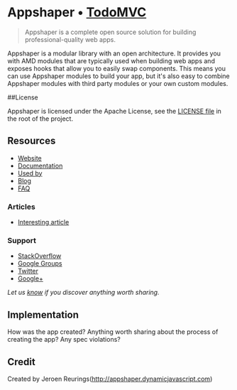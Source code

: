 # Appshaper • [TodoMVC](http://todomvc.com)

> Appshaper is a complete open source solution for building professional-quality web apps.

Appshaper is a modular library with an open architecture. It provides you with AMD modules that are
typically used when building web apps and exposes hooks that allow you to easily swap components.
This means you can use Appshaper modules to build your app, but it's also easy to combine Appshaper
modules with third party modules or your own custom modules.

##License

Appshaper is licensed under the Apache License, see the [LICENSE file](https://github.com/appshaper/todomvc/blob/master/LICENSE)
in the root of the project.

## Resources

- [Website]()
- [Documentation]()
- [Used by]()
- [Blog]()
- [FAQ]()

### Articles

- [Interesting article]()

### Support

- [StackOverflow](http://stackoverflow.com/questions/tagged/__)
- [Google Groups]()
- [Twitter](http://twitter.com/__)
- [Google+]()

*Let us [know](https://github.com/tastejs/todomvc/issues) if you discover anything worth sharing.*


## Implementation

How was the app created? Anything worth sharing about the process of creating the app? Any spec violations?


## Credit

Created by Jeroen Reurings(http://appshaper.dynamicjavascript.com)
